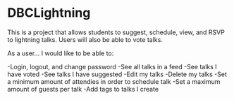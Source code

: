 DBCLightning
============

This is a project that allows students to suggest, schedule, view, and RSVP to lightning talks. Users will also be able to vote talks.

As a user... I would like to be able to:

-Login, logout, and change password
-See all talks in a feed
-See talks I have voted
-See talks I have suggested
-Edit my talks
-Delete my talks
-Set a minimum amount of attendies in order to schedule talk
-Set a maximum amount of guests per talk
-Add tags to talks I create
